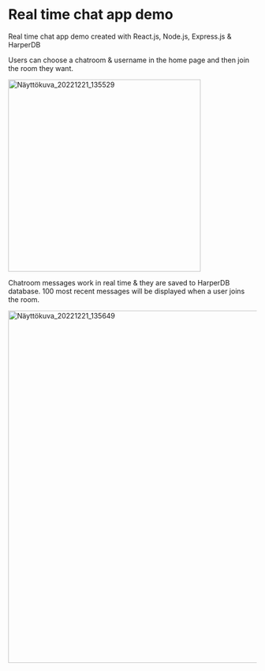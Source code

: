 # Real time chat app demo
Real time chat app demo created with React.js, Node.js, Express.js &amp; HarperDB 

Users can choose a chatroom & username in the home page and then join the room they want.

<img width="390" alt="Näyttökuva_20221221_135529" src="https://user-images.githubusercontent.com/72817588/208903074-11cbced0-e69d-420b-ac40-b7525e0d2991.png">

Chatroom messages work in real time & they are saved to HarperDB database. 100 most recent messages will be displayed when a user joins the room.

<img width="715" alt="Näyttökuva_20221221_135649" src="https://user-images.githubusercontent.com/72817588/208903233-c55a36c9-3d27-449b-ad95-9812448e98de.png">
